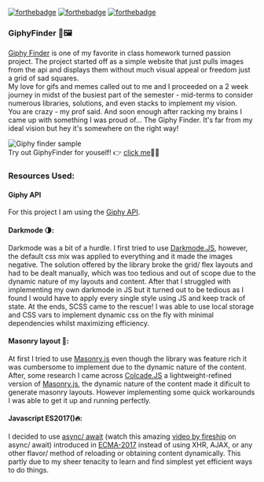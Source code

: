 [![forthebadge](https://forthebadge.com/images/badges/made-with-javascript.svg)](https://forthebadge.com)
[![forthebadge](https://forthebadge.com/images/badges/contains-cat-gifs.svg)](https://forthebadge.com)
[![forthebadge](https://forthebadge.com/images/badges/built-with-love.svg)](https://forthebadge.com)
### GiphyFinder 🔎🖼
[Giphy Finder](https://people.rit.edu/ag9126/330/exercises/giphyFinder/) is one of my favorite in class homework turned passion project.
The project started off as a simple website that just pulls images from the api and displays them without much visual appeal or freedom just a grid of sad squares.  
My love for gifs and memes called out to me and I proceeded on a 2 week journey in midst of the busiest part of the semester - mid-terms to consider numerous libraries, solutions, and even stacks to implement my vision.  
You are crazy - my prof said. And soon enough after racking my brains I came up with something I was proud of... The Giphy Finder. It's far from my ideal vision but hey it's somewhere on the right way!  

![Giphy finder sample](GitHubAssets/giphyfinder.gif)  
Try out GiphyFinder for youself! 👉 [click me](https://people.rit.edu/ag9126/330/exercises/giphyFinder/ "A link to giphy finder")🐱‍🐉
### Resources Used:
#### Giphy API
For this project I am using the [Giphy API](https://developers.giphy.com/).

#### Darkmode 🌗:
Darkmode was a bit of a hurdle. I first tried to use [Darkmode.JS](https://darkmodejs.learn.uno/), however, the default css mix was applied to everything and it made the images negative. The solution offered by the library broke the grid/ flex layouts and had to be dealt manually, which was too tedious and out of scope due to the dynamic nature of my layouts and content.
After that I struggled with implementing my own darkmode in JS but it turned out to be tedious as I found I would have to apply every single style using JS and keep track of state.
At the ends, SCSS came to the rescue! I was able to use local storage and CSS vars to implement dynamic css on the fly with minimal dependencies whilst maximizing efficiency.

#### Masonry layout 📰:
At first I tried to use [Masonry.js](https://masonry.desandro.com/) even though the library was feature rich it was cumbersome to implement due to the dynamic nature of the content.
After, some research I came across [Colcade.JS](https://github.com/desandro/colcade) a lightweight-refined version of [Masonry.js](https://masonry.desandro.com/), the dynamic nature of the content made it dificult to generate masonry layouts. However implementing some quick workarounds I was able to get it up and running perfectly.

#### Javascript ES2017()🔥:
I decided to use [async/ await](https://developer.mozilla.org/en-US/docs/Web/JavaScript/Reference/Statements/async_function) (watch this amazing [video by fireship](https://www.youtube.com/watch?v=vn3tm0quoqE) on async/ await) introduced in [ECMA-2017](https://www.ecma-international.org/ecma-262/8.0/#sec-async-function-definitions) instead of using XHR, AJAX, or any other flavor/ method of reloading or obtaining content dynamically. This partly due to my sheer tenacity to learn and find simplest yet efficient ways to do things. 
